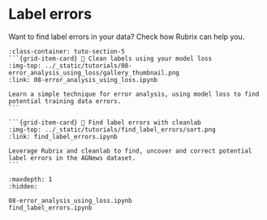# <span class="tuto-section-5"></span>Label errors

Want to find label errors in your data? Check how Rubrix can help you.

````{grid} 1 1 2 2
:class-container: tuto-section-5
```{grid-item-card} 🧼 Clean labels using your model loss
:img-top: ../_static/tutorials/08-error_analysis_using_loss/gallery_thumbnail.png
:link: 08-error_analysis_using_loss.ipynb

Learn a simple technique for error analysis, using model loss to find potential training data errors.
```

```{grid-item-card} 🧐 Find label errors with cleanlab
:img-top: ../_static/tutorials/find_label_errors/sort.png
:link: find_label_errors.ipynb

Leverage Rubrix and cleanlab to find, uncover and correct potential label errors in the AGNews dataset.
```
````

```{toctree}
:maxdepth: 1
:hidden:

08-error_analysis_using_loss.ipynb
find_label_errors.ipynb
```


